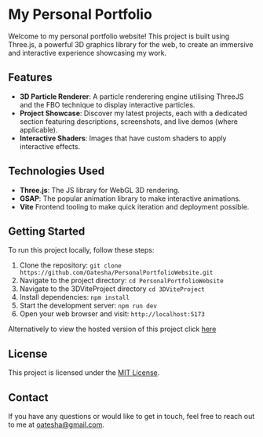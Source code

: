 # My Personal Portfolio

Welcome to my personal portfolio website! This project is built using Three.js, a powerful 3D graphics library for the web, to create an immersive and interactive experience showcasing my work.

## Features

- **3D Particle Renderer**: A particle renderering engine utilising ThreeJS and the FBO technique to display interactive particles.
- **Project Showcase**: Discover my latest projects, each with a dedicated section featuring descriptions, screenshots, and live demos (where applicable).
- **Interactive Shaders**: Images that have custom shaders to apply interactive effects.

## Technologies Used

- **Three.js**: The JS library for WebGL 3D rendering.
- **GSAP**: The popular animation library to make interactive animations.
- **Vite** Frontend tooling to make quick iteration and deployment possible.

## Getting Started

To run this project locally, follow these steps:

1. Clone the repository: `git clone https://github.com/Oatesha/PersonalPortfolioWebsite.git`
2. Navigate to the project directory: `cd PersonalPortfolioWebsite`
3. Navigate to the 3DViteProject directory `cd 3DViteProject`
4. Install dependencies: `npm install`
5. Start the development server: `npm run dev`
6. Open your web browser and visit: `http://localhost:5173`

Alternatively to view the hosted version of this project click [here](https://personalportfoliowebsite-zi3.pages.dev/)

## License

This project is licensed under the [MIT License](LICENSE).

## Contact

If you have any questions or would like to get in touch, feel free to reach out to me at [oatesha@gmail.com](mailto:oatesha@gmail.com).
